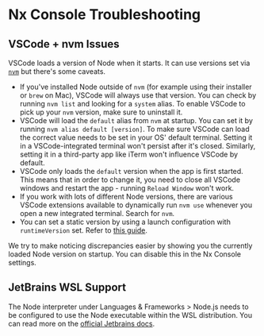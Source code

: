 # Nx Console Troubleshooting

## VSCode + nvm Issues

VSCode loads a version of Node when it starts. It can use versions set via [`nvm`](https://github.com/nvm-sh/nvm) but there's some caveats.

- If you've installed Node outside of `nvm` (for example using their installer or `brew` on Mac), VSCode will always use that version. You can check by running `nvm list` and looking for a `system` alias. To enable VSCode to pick up your `nvm` version, make sure to uninstall it.
- VSCode will load the `default` alias from `nvm` at startup. You can set it by running `nvm alias default [version]`. To make sure VSCode can load the correct value needs to be set in your OS' default terminal. Setting it in a VSCode-integrated terminal won't persist after it's closed. Similarly, setting it in a third-party app like iTerm won't influence VSCode by default.
- VSCode only loads the `default` version when the app is first started. This means that in order to change it, you need to close all VSCode windows and restart the app - running `Reload Window` won't work.
- If you work with lots of different Node versions, there are various VSCode extensions available to dynamically run `nvm use` whenever you open a new integrated terminal. Search for `nvm`.
- You can set a static version by using a launch configuration with `runtimeVersion` set. Refer to [this guide](https://code.visualstudio.com/docs/nodejs/nodejs-debugging#_multi-version-support).

We try to make noticing discrepancies easier by showing you the currently loaded Node version on startup. You can disable this in the Nx Console settings.

## JetBrains WSL Support

The Node interpreter under Languages & Frameworks > Node.js needs to be configured to use the Node executable within the WSL distribution. You can read more on the [official Jetbrains docs](https://www.jetbrains.com/help/webstorm/how-to-use-wsl-development-environment-in-product.html#ws_wsl_node_interpreter_configure).
